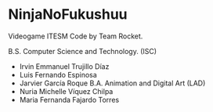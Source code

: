 # NinjaNoFukushuu
Videogame ITESM
Code by Team Rocket.

B.S. Computer Science and Technology. (ISC) 
* Irvin Emmanuel Trujillo Díaz
* Luis Fernando Espinosa
* Jarvier García Roque
B.A. Animation and Digital Art (LAD)
* Nuria Michelle Víquez Chilpa
* Maria Fernanda Fajardo Torres	
